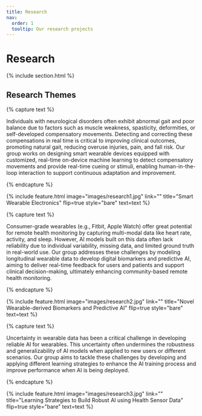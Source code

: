 ```yaml
---
title: Research
nav:
  order: 1
  tooltip: Our research projects
---
```


# Research

{% include section.html %}

## Research Themes

{% capture text %}

Individuals with neurological disorders often exhibit abnormal gait and poor balance due to factors such as muscle weakness, spasticity, deformities, or self-developed compensatory movements. Detecting and correcting these compensations in real time is critical to improving clinical outcomes, promoting natural gait, reducing overuse injuries, pain, and fall risk. Our group works on designing smart wearable devices equipped with customized, real-time on-device machine learning to detect compensatory movements and provide real-time cueing or stimuli, enabling human-in-the-loop interaction to support continuous adaptation and improvement. 

{% endcapture %}

{%
  include feature.html
  image="images/research1.jpg"
  link=""
  title="Smart Wearable Electronics"
  flip=true
  style="bare"
  text=text
%}


{% capture text %}

Consumer-grade wearables (e.g., Fitbit, Apple Watch) offer great potential for remote health monitoring by capturing multi-modal data like heart rate, activity, and sleep. However, AI models built on this data often lack reliability due to individual variability, missing data, and limited ground truth in real-world use. Our group addresses these challenges by modeling longitudinal wearable data to develop digital biomarkers and predictive AI, aiming to deliver real-time feedback for users and patients and support clinical decision-making, ultimately enhancing community-based remote health monitoring.

{% endcapture %}

{%
  include feature.html
  image="images/research2.jpg"
  link=""
  title="Novel Wearable-derived Biomarkers and Predictive AI"
  flip=true
  style="bare"
  text=text
%}


{% capture text %}

Uncertainty in wearable data has been a critical challenge in developing reliable AI for wearables. This uncertainty often undermines the robustness and generalizability of AI models when applied to new users or different scenarios. Our group aims to tackle these challenges by developing and applying different learning strategies to enhance the AI training process and improve performance when AI is being deployed.

{% endcapture %}

{%
  include feature.html
  image="images/research3.jpg"
  link=""
  title="Learning Strategies to Build Robust AI using Health Sensor Data"
  flip=true
  style="bare"
  text=text
%}